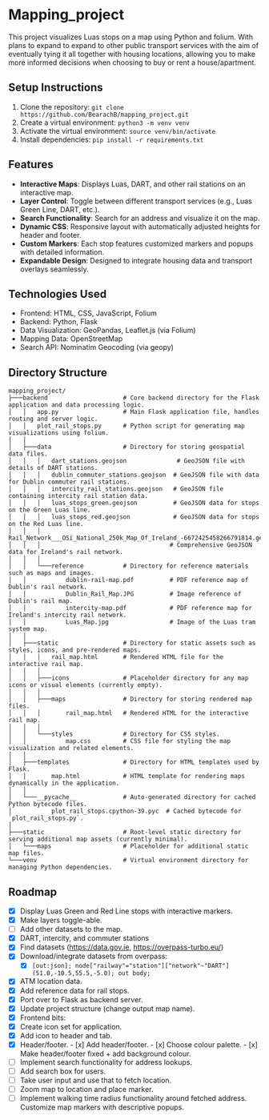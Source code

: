 # Mapping_project
This project visualizes Luas stops on a map using Python and folium. With plans to expand to expand to other public transport services with the aim of eventually tying it all together with housing locations, allowing you to make more informed decisions when choosing to buy or rent a house/apartment.

## Setup Instructions
1. Clone the repository: `git clone https://github.com/BearachB/mapping_project.git`
2. Create a virtual environment: `python3 -m venv venv`
3. Activate the virtual environment: `source venv/bin/activate`
4. Install dependencies: `pip install -r requirements.txt`

## Features
- **Interactive Maps**: Displays Luas, DART, and other rail stations on an interactive map.
- **Layer Control**: Toggle between different transport services (e.g., Luas Green Line, DART, etc.).
- **Search Functionality**: Search for an address and visualize it on the map.
- **Dynamic CSS**: Responsive layout with automatically adjusted heights for header and footer.
- **Custom Markers**: Each stop features customized markers and popups with detailed information.
- **Expandable Design**: Designed to integrate housing data and transport overlays seamlessly.

## Technologies Used
- Frontend: HTML, CSS, JavaScript, Folium
- Backend: Python, Flask
- Data Visualization: GeoPandas, Leaflet.js (via Folium)
- Mapping Data: OpenStreetMap
- Search API: Nominatim Geocoding (via geopy)

## Directory Structure
```
mapping_project/
├───backend                     # Core backend directory for the Flask application and data processing logic.
│   │   app.py                  # Main Flask application file, handles routing and server logic.
│   │   plot_rail_stops.py      # Python script for generating map visualizations using folium.
│   │   
│   ├───data                    # Directory for storing geospatial data files.
│   │   │   dart_stations.geojson              # GeoJSON file with details of DART stations.
│   │   │   dublin_commuter_stations.geojson  # GeoJSON file with data for Dublin commuter rail stations.
│   │   │   intercity_rail_stations.geojson   # GeoJSON file containing intercity rail station data.
│   │   │   luas_stops_green.geojson          # GeoJSON data for stops on the Green Luas line.
│   │   │   luas_stops_red.geojson            # GeoJSON data for stops on the Red Luas line.
│   │   │   Rail_Network___OSi_National_250k_Map_Of_Ireland_-6672425458266791814.geojson  
│   │   │                                    # Comprehensive GeoJSON data for Ireland's rail network.
│   │   │   
│   │   └───reference           # Directory for reference materials such as maps and images.
│   │           dublin-rail-map.pdf          # PDF reference map of Dublin's rail network.
│   │           Dublin_Rail_Map.JPG          # Image reference of Dublin's rail map.
│   │           intercity-map.pdf            # PDF reference map for Ireland's intercity rail network.
│   │           Luas_Map.jpg                 # Image of the Luas tram system map.
│   │           
│   ├───static                  # Directory for static assets such as styles, icons, and pre-rendered maps.
│   │   │   rail_map.html       # Rendered HTML file for the interactive rail map.
│   │   │   
│   │   ├───icons               # Placeholder directory for any map icons or visual elements (currently empty).
│   │   │       
│   │   ├───maps                # Directory for storing rendered map files.
│   │   │       rail_map.html   # Rendered HTML for the interactive rail map.
│   │   │       
│   │   └───styles              # Directory for CSS styles.
│   │           map.css         # CSS file for styling the map visualization and related elements.
│   │           
│   ├───templates               # Directory for HTML templates used by Flask.
│   │       map.html            # HTML template for rendering maps dynamically in the application.
│   │       
│   └───__pycache__             # Auto-generated directory for cached Python bytecode files.
│           plot_rail_stops.cpython-39.pyc  # Cached bytecode for `plot_rail_stops.py`.
│           
├───static                      # Root-level static directory for serving additional map assets (currently minimal).
│   └───maps                    # Placeholder for additional static map files.
└───venv                        # Virtual environment directory for managing Python dependencies.
```
## Roadmap

- [x]  Display Luas Green and Red Line stops with interactive markers.
- [x]  Make layers toggle-able.
- [ ]  Add other datasets to the map.
  - [x] DART, intercity, and commuter stations
  - [x] Find datasets (https://data.gov.ie, https://overpass-turbo.eu/)
  - [x] Download/integrate datasets from overpass:
    - [x] `[out:json];
node["railway"="station"]["network"~"DART"](51.0,-10.5,55.5,-5.0);
out body;`
  - [x] ATM location data.
- [x]  Add reference data for rail stops.
- [x]  Port over to Flask as backend server.
- [x]  Update project structure (change output map name). 
- [x]  Frontend bits:
  - [x]  Create icon set for application. 
  - [x]  Add icon to header and tab.
  - [x]  Header/footer.
    - [x]  Add header/footer.
    - [x]  Choose colour palette.
    - [x]  Make header/footer fixed + add background colour.
- [ ]  Implement search functionality for address lookups.
  - [ ] Add search box for users.
  - [ ] Take user input and use that to fetch location.
  - [ ] Zoom map to location and place marker. 
- [ ] Implement walking time radius functionality around fetched address.
 Customize map markers with descriptive popups.
